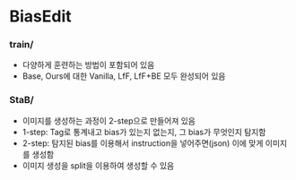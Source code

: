 # BiasEdit

### train/
* 다양하게 훈련하는 방법이 포함되어 있음
* Base, Ours에 대한 Vanilla, LfF, LfF+BE 모두 완성되어 있음

### StaB/
* 이미지를 생성하는 과정이 2-step으로 만들어져 있음
* 1-step: Tag로 통계내고 bias가 있는지 없는지, 그 bias가 무엇인지 탐지함
* 2-step: 탐지된 bias를 이용해서 instruction을 넣어주면(json) 이에 맞게 이미지를 생성함
* 이미지 생성을 split을 이용하여 생성할 수 있음